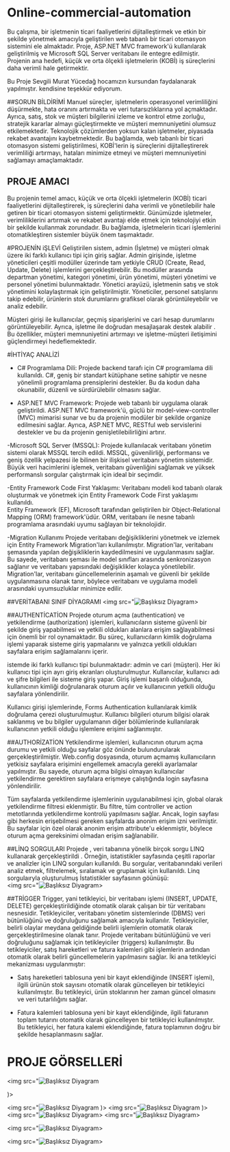 # Online-commercial-automation
Bu çalışma, bir işletmenin ticari faaliyetlerini dijitalleştirmek ve etkin bir şekilde yönetmek amacıyla geliştirilen web tabanlı bir ticari otomasyon sistemini ele almaktadır. Proje, ASP.NET MVC framework'ü kullanılarak geliştirilmiş ve Microsoft SQL Server veritabanı ile entegre edilmiştir. Projenin ana hedefi, küçük ve orta ölçekli işletmelerin (KOBİ) iş süreçlerini daha verimli hale getirmektir. 

Bu Proje Sevgili Murat Yücedağ hocamızın  kursundan faydalanarak yapılmıştır. kendisine teşekkür ediyorum. 


##SORUN BİLDİRİMİ
Manuel süreçler, işletmelerin operasyonel verimliliğini düşürmekte, hata oranını artırmakta ve veri tutarsızlıklarına yol açmaktadır. Ayrıca, satış, stok ve müşteri bilgilerini izleme ve kontrol etme zorluğu, stratejik kararlar almayı güçleştirmekte ve müşteri memnuniyetini olumsuz etkilemektedir. Teknolojik çözümlerden yoksun kalan işletmeler, piyasada rekabet avantajını kaybetmektedir. Bu bağlamda, web tabanlı bir ticari otomasyon sistemi geliştirilmesi, KOBİ'lerin iş süreçlerini dijitalleştirerek verimliliği artırmayı, hataları minimize etmeyi ve müşteri memnuniyetini sağlamayı amaçlamaktadır. 

## PROJE AMACI 
Bu projenin temel amacı, küçük ve orta ölçekli işletmelerin (KOBİ) ticari faaliyetlerini dijitalleştirerek, iş süreçlerini daha verimli ve yönetilebilir hale getiren bir ticari otomasyon sistemi geliştirmektir. Günümüzde işletmeler, verimliliklerini artırmak ve rekabet avantajı elde etmek için teknolojiyi etkin bir şekilde kullanmak zorundadır. Bu bağlamda, işletmelerin ticari işlemlerini otomatikleştiren sistemler büyük önem taşımaktadır. 

#PROJENİN iŞLEVİ
Geliştirilen sistem, admin (İşletme) ve müşteri olmak üzere iki farklı kullanıcı tipi için giriş sağlar. Admin girişinde, işletme yöneticileri çeşitli modüller üzerinde tam yetkiyle CRUD (Create, Read, Update, Delete) işlemlerini gerçekleştirebilir. Bu modüller arasında departman yönetimi, kategori yönetimi, ürün yönetimi, müşteri yönetimi ve personel yönetimi bulunmaktadır. Yönetici arayüzü, işletmenin satış ve stok yönetimini kolaylaştırmak için geliştirilmiştir. Yöneticiler, personel satışlarını takip edebilir, ürünlerin stok durumlarını grafiksel olarak görüntüleyebilir ve analiz edebilir. 

Müşteri girişi ile kullanıcılar, geçmiş siparişlerini ve cari hesap durumlarını görüntüleyebilir. Ayrıca, işletme ile doğrudan mesajlaşarak destek alabilir . Bu özellikler, müşteri memnuniyetini artırmayı ve işletme-müşteri iletişimini güçlendirmeyi hedeflemektedir.

#İHTİYAÇ ANALİZİ
- C# Programlama Dili: Projede backend tarafı için C# programlama dili kullanıldı. C#, geniş bir standart kütüphane setine sahiptir ve nesne yönelimli programlama prensiplerini destekler. Bu da kodun daha okunabilir, düzenli ve sürdürülebilir olmasını sağlar.  

- ASP.NET MVC Framework: Projede web tabanlı bir uygulama olarak geliştirildi. ASP.NET MVC framework'ü, güçlü bir model-view-controller (MVC) mimarisi sunar ve bu da projenin modüler bir şekilde organize edilmesini sağlar. Ayrıca, ASP.NET MVC, RESTful web servislerini destekler ve bu da projenin genişletilebilirliğini artırır. 
 
-Microsoft SQL Server (MSSQL): Projede kullanılacak veritabanı yönetim sistemi olarak MSSQL tercih edildi.  MSSQL, güvenilirliği, performansı ve geniş özellik yelpazesi ile bilinen bir ilişkisel veritabanı yönetim sistemidir. Büyük veri hacimlerini işlemek, veritabanı güvenliğini sağlamak ve yüksek performanslı sorgular çalıştırmak için ideal bir seçimdir.

-Entity Framework Code First Yaklaşımı: Veritabanı modeli kod tabanlı olarak oluşturmak ve yönetmek için Entity Framework Code First yaklaşımı kullanıldı.  
Entity Framework (EF), Microsoft tarafından geliştirilen bir Object-Relational Mapping (ORM) framework'üdür. ORM, veritabanı ile nesne tabanlı programlama arasındaki uyumu sağlayan bir teknolojidir.

-Migration Kullanımı Projede veritabanı değişikliklerini yönetmek ve izlemek için Entity Framework Migration'ları kullanılmıştır. Migration'lar, veritabanı şemasında yapılan değişikliklerin kaydedilmesini ve uygulanmasını sağlar. Bu sayede, veritabanı şeması ile model sınıfları arasında senkronizasyon sağlanır ve veritabanı yapısındaki değişiklikler kolayca yönetilebilir. Migration'lar, veritabanı güncellemelerinin aşamalı ve güvenli bir şekilde uygulanmasına olanak tanır, böylece veritabanı ve uygulama modeli arasındaki uyumsuzluklar minimize edilir. 

##VERİTABANI SINIF DİYAGRAMI
<img src="![Başlıksız Diyagram](https://github.com/DamlaYavan/Online-commercial-automation/assets/116723754/4ee26cf1-2c6c-4662-bbfb-0b50e09e7566)>

##AUTHENTİCATİON
Projede oturum açma (authentication) ve yetkilendirme (authorization) işlemleri, kullanıcıların sisteme güvenli bir şekilde giriş yapabilmesi ve yetkili oldukları alanlara erişim sağlayabilmesi için önemli bir rol oynamaktadır. Bu süreç, kullanıcıların kimlik doğrulama işlemi yaparak sisteme giriş yapmalarını ve yalnızca yetkili oldukları sayfalara erişim sağlamalarını içerir. 

istemde iki farklı kullanıcı tipi bulunmaktadır: admin ve cari (müşteri). Her iki kullanıcı tipi için ayrı giriş ekranları oluşturulmuştur. Kullanıcılar, kullanıcı adı ve şifre bilgileri ile sisteme giriş yapar. Giriş işlemi başarılı olduğunda, kullanıcının kimliği doğrulanarak oturum açılır ve kullanıcının yetkili olduğu sayfalara yönlendirilir. 

Kullanıcı girişi işlemlerinde, Forms Authentication kullanılarak kimlik doğrulama çerezi oluşturulmuştur. Kullanıcı bilgileri oturum bilgisi olarak saklanmış ve bu bilgiler uygulamanın diğer bölümlerinde kullanılarak kullanıcının yetkili olduğu işlemlere erişimi sağlanmıştır. 


##AUTHORİZATİON
Yetkilendirme işlemleri, kullanıcının oturum açma durumu ve yetkili olduğu sayfalar göz önünde bulundurularak gerçekleştirilmiştir. Web.config dosyasında, oturum açmamış kullanıcıların yetkisiz sayfalara erişimini engellemek amacıyla gerekli ayarlamalar yapılmıştır. Bu sayede, oturum açma bilgisi olmayan kullanıcılar yetkilendirme gerektiren sayfalara erişmeye çalıştığında login sayfasına yönlendirilir. 

Tüm sayfalarda yetkilendirme işlemlerinin uygulanabilmesi için, global olarak yetkilendirme filtresi eklenmiştir. Bu filtre, tüm controller ve action metotlarında yetkilendirme kontrolü yapılmasını sağlar. Ancak, login sayfası gibi herkesin erişebilmesi gereken sayfalarda anonim erişim izni verilmiştir. Bu sayfalar için özel olarak anonim erişim attribute'u eklenmiştir, böylece oturum açma gereksinimi olmadan erişim sağlanabilir. 

##LİNQ SORGULARI
Projede , veri tabanına yönelik birçok sorgu LINQ kullanarak gerçekleştirildi . Örneğin, istatistikler sayfasında çeşitli raporlar ve analizler için LINQ sorguları  kullanıldı. Bu sorgular, veritabanındaki verileri analiz etmek, filtrelemek, sıralamak ve gruplamak  için kullanıldı. Linq sorgulaıryla oluşturulmuş İstatistikler sayfasının göünüşü:  
<img src="![Başlıksız Diyagram](![image](https://github.com/DamlaYavan/Online-commercial-automation/assets/116723754/a48a975e-25b3-4666-b2a6-0a11106bd604)
)>

##TRİGGER
Trigger, yani tetikleyici, bir veritabanı işlemi (INSERT, UPDATE, DELETE) gerçekleştirildiğinde otomatik olarak çalışan bir tür veritabanı nesnesidir. Tetikleyiciler, veritabanı yönetim sistemlerinde (DBMS) veri bütünlüğünü ve doğruluğunu sağlamak amacıyla kullanılır. Tetikleyiciler, belirli olaylar meydana geldiğinde belirli işlemlerin otomatik olarak gerçekleştirilmesine olanak tanır. 
Projede veritabanı bütünlüğünü ve veri doğruluğunu sağlamak için tetikleyiciler (triggers) kullanılmıştır. Bu tetikleyiciler, satış hareketleri ve fatura kalemleri gibi işlemlerin ardından otomatik olarak belirli güncellemelerin yapılmasını sağlar. İki ana tetikleyici mekanizması uygulanmıştır: 

- Satış hareketleri tablosuna yeni bir kayıt eklendiğinde (INSERT işlemi), ilgili ürünün stok sayısını otomatik olarak güncelleyen bir tetikleyici kullanılmıştır. Bu tetikleyici, ürün stoklarının her zaman güncel olmasını ve veri tutarlılığını sağlar. 

- Fatura kalemleri tablosuna yeni bir kayıt eklendiğinde, ilgili faturanın toplam tutarını otomatik olarak güncelleyen bir tetikleyici kullanılmıştır. Bu tetikleyici, her fatura kalemi eklendiğinde, fatura toplamının doğru bir şekilde hesaplanmasını sağlar.

# PROJE GÖRSELLERİ

<img src="![Başlıksız Diyagram](![image](https://github.com/DamlaYavan/Online-commercial-automation/assets/116723754/51077294-b855-43f6-99a2-a1f7abe91fbe)
)

)>

<img src="![Başlıksız Diyagram](![image](https://github.com/DamlaYavan/Online-commercial-automation/assets/116723754/8d2381d3-4785-4664-8325-0130117b9f0d)
)
)>
<img src="![Başlıksız Diyagram](![image](https://github.com/DamlaYavan/Online-commercial-automation/assets/116723754/310c7fc5-b338-425c-adb4-ea16e9fd90d1)
)
)>
<img src="![Başlıksız Diyagram](![image](https://github.com/DamlaYavan/Online-commercial-automation/assets/116723754/8c0b1bd8-23e5-414d-8746-83a13e2dbfc9)
)>
<img src="![Başlıksız Diyagram](![image](https://github.com/DamlaYavan/Online-commercial-automation/assets/116723754/896bdbe8-ce2d-495d-b908-ad9debe22dee)
)>

<img src="![Başlıksız Diyagram](![image](https://github.com/DamlaYavan/Online-commercial-automation/assets/116723754/e415417f-00da-4ba0-bebd-d6016320694d)
)>

<img src="![Başlıksız Diyagram](![image](https://github.com/DamlaYavan/Online-commercial-automation/assets/116723754/a7a61a9a-92e3-4edb-8fd3-ac164d6fb95b)
)>

